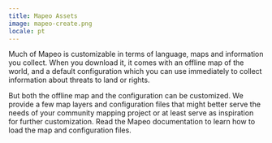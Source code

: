 ```yaml
---
title: Mapeo Assets
image: mapeo-create.png
locale: pt
---
```


Much of Mapeo is customizable in terms of language, maps and information you collect. When you download it, it comes with an offline map of the world, and a default configuration which you can use immediately to collect information about threats to land or rights.

But both the offline map and the configuration can be customized. We provide a few map layers and configuration files that might better serve the needs of your community mapping project or at least serve as inspiration for further customization. Read the <app-button :inline="true" :color="true" localUrl=":8086/all/docs.mapeo.app">Mapeo documentation</app-button> to learn how to load the map and configuration files.

<app-button :color="true" localUrl=":8081/files/mbtiles/mbtiles/" text="Offline Map Tiles"></app-button>

<app-button localUrl=":8081/files/mapeo/" text="Mapeo Configuration"></app-button>
